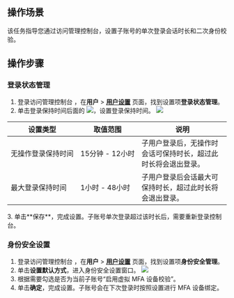 ## 操作场景
该任务指导您通过访问管理控制台，设置子账号的单次登录会话时长和二次身份校验。

## 操作步骤
### 登录状态管理
1. 登录访问管理控制台 ，在**用户** > **[用户设置](https://console.cloud.tencent.com/cam/security/subAccount)** 页面，找到设置项**登录状态管理**。
2. 单击登录保持时间后面的 ![](https://qcloudimg.tencent-cloud.cn/raw/977082acd62005f3b2900cc1027bfa16.png)，设置登录保持时间。
![](https://qcloudimg.tencent-cloud.cn/raw/97c824466b4dde72e642a2375e1fef70.png)
<table>
<thead>
<tr>
<th>设置类型</th>
<th>取值范围</th>
<th>说明</th>
</tr>
</thead>
<tbody><tr>
<td><nobr>无操作登录保持时间</nobr></td>
<td><nobr>15分钟 - 12小时<nobr></td>
<td>子用户登录后，无操作时会话可保持时长，超过此时长将会退出登录。</td>
</tr>
<tr>
<td>最大登录保持时间</td>
<td>1小时 - 48小时</td>
<td>子用户登录后会话最大可保持时长，超过此时长将会退出登录。</td>
</tr>
</tbody></table>
3. 单击**保存**，完成设置。子账号单次登录超过该时长后，需要重新登录控制台。



### 身份安全设置
1. 登录访问管理控制台 ，在**用户** > **[用户设置](https://console.cloud.tencent.com/cam/security/subAccount)** 页面，找到设置项**身份安全管理**。
2. 单击**设置默认方式**，进入身份安全设置窗口。
![](https://qcloudimg.tencent-cloud.cn/raw/0bd18bfe22a32b64a891c0480986ad6c.png)
3. 根据需要勾选是否为当前子账号“启用虚拟 MFA 设备校验”。
4. 单击**确定**，完成设置。子账号会在下次登录时按照设置进行 MFA 设备绑定。




